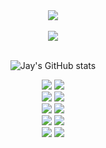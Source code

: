 <div align="center">
  <img src="https://github.com/user-attachments/assets/4fe0be97-698d-4bc9-bbf4-b1ab020085b4" />
  <br><br>
  <img src="https://github.com/user-attachments/assets/211933b2-8ddf-4cf3-a12f-909534cee785"/>
  <br><br>
</div>

<div align="center">

![Jay's GitHub stats](https://github-readme-stats.vercel.app/api?username=Momentum96\&hide=issues\&show_icons=true\&title_color=fff\&icon_color=79ff97\&text_color=9f9f9f\&bg_color=151515)

</div>

<div align="center">
  <img src="https://github-readme-stats.vercel.app/api/pin?username=Momentum96&repo=Tire-Data-Analysis&title_color=fff&icon_color=79ff97&text_color=9f9f9f&bg_color=151515" />
  <img src="https://github-readme-stats.vercel.app/api/pin?username=Momentum96&repo=RoadClassification&title_color=fff&icon_color=79ff97&text_color=9f9f9f&bg_color=151515" />
  <br>
  <img src="https://github-readme-stats.vercel.app/api/pin?username=Momentum96&repo=ROK&title_color=fff&icon_color=79ff97&text_color=9f9f9f&bg_color=151515" />
  <img src="https://github-readme-stats.vercel.app/api/pin?username=Momentum96&repo=dfm-macro&title_color=fff&icon_color=79ff97&text_color=9f9f9f&bg_color=151515" />
  <br>
  <img src="https://github-readme-stats.vercel.app/api/pin?username=Momentum96&repo=starcraft-macro&title_color=fff&icon_color=79ff97&text_color=9f9f9f&bg_color=151515" />
  <img src="https://github-readme-stats.vercel.app/api/pin?username=Momentum96&repo=Quasarbot&title_color=fff&icon_color=79ff97&text_color=9f9f9f&bg_color=151515" />
  <br>
  <img src="https://github-readme-stats.vercel.app/api/pin?username=Momentum96&repo=FIFA20-MaterialImporter&title_color=fff&icon_color=79ff97&text_color=9f9f9f&bg_color=151515" />
  <img src="https://github-readme-stats.vercel.app/api/pin?username=Momentum96&repo=Capstone&title_color=fff&icon_color=79ff97&text_color=9f9f9f&bg_color=151515" />
  <br>
  <img src="https://github-readme-stats.vercel.app/api/pin?username=Momentum96&repo=WITLAB_CasStreamer&title_color=fff&icon_color=79ff97&text_color=9f9f9f&bg_color=151515" />
  <img src="https://github-readme-stats.vercel.app/api/pin?username=Momentum96&repo=auto_nl_system&title_color=fff&icon_color=79ff97&text_color=9f9f9f&bg_color=151515" />
</div>
